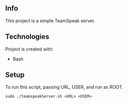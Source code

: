 ##  Info
This project is a simple TeamSpeak server.
	
## Technologies
Project is created with:
* Bash
	
## Setup
To run this script, passing URL, USER, and run as ROOT.

```
sudo ./teamspeakServer.sh <URL> <USER>
```
